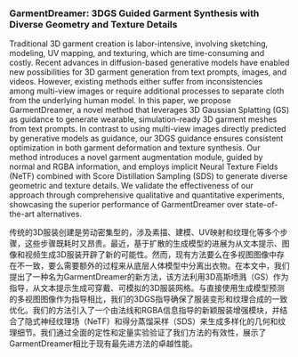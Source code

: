 ### GarmentDreamer: 3DGS Guided Garment Synthesis with Diverse Geometry and Texture Details

Traditional 3D garment creation is labor-intensive, involving sketching, modeling, UV mapping, and texturing, which are time-consuming and costly. Recent advances in diffusion-based generative models have enabled new possibilities for 3D garment generation from text prompts, images, and videos. However, existing methods either suffer from inconsistencies among multi-view images or require additional processes to separate cloth from the underlying human model. In this paper, we propose GarmentDreamer, a novel method that leverages 3D Gaussian Splatting (GS) as guidance to generate wearable, simulation-ready 3D garment meshes from text prompts. In contrast to using multi-view images directly predicted by generative models as guidance, our 3DGS guidance ensures consistent optimization in both garment deformation and texture synthesis. Our method introduces a novel garment augmentation module, guided by normal and RGBA information, and employs implicit Neural Texture Fields (NeTF) combined with Score Distillation Sampling (SDS) to generate diverse geometric and texture details. We validate the effectiveness of our approach through comprehensive qualitative and quantitative experiments, showcasing the superior performance of GarmentDreamer over state-of-the-art alternatives.

传统的3D服装创建是劳动密集型的，涉及素描、建模、UV映射和纹理化等多个步骤，这些步骤既耗时又昂贵。最近，基于扩散的生成模型的进展为从文本提示、图像和视频生成3D服装开辟了新的可能性。然而，现有方法要么在多视图图像中存在不一致，要么需要额外的过程来从底层人体模型中分离出衣物。在本文中，我们提出了一种名为GarmentDreamer的新方法，该方法利用3D高斯喷溅（GS）作为指导，从文本提示生成可穿戴、可模拟的3D服装网格。与直接使用生成模型预测的多视图图像作为指导相比，我们的3DGS指导确保了服装变形和纹理合成的一致优化。我们的方法引入了一个由法线和RGBA信息指导的新颖服装增强模块，并结合了隐式神经纹理场（NeTF）和得分蒸馏采样（SDS）来生成多样化的几何和纹理细节。我们通过全面的定性和定量实验验证了我们方法的有效性，展示了GarmentDreamer相比于现有最先进方法的卓越性能。

